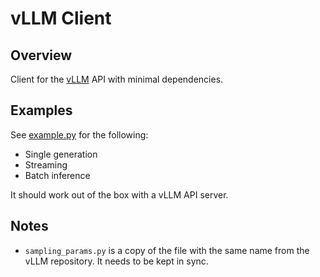 # vLLM Client

## Overview

Client for the [vLLM](https://github.com/vllm-project/vllm) API with minimal dependencies.

## Examples

See [example.py](example.py) for the following:
- Single generation
- Streaming
- Batch inference

It should work out of the box with a vLLM API server. 

## Notes

- `sampling_params.py` is a copy of the file with the same name
  from the vLLM repository. It needs to be kept in sync.
